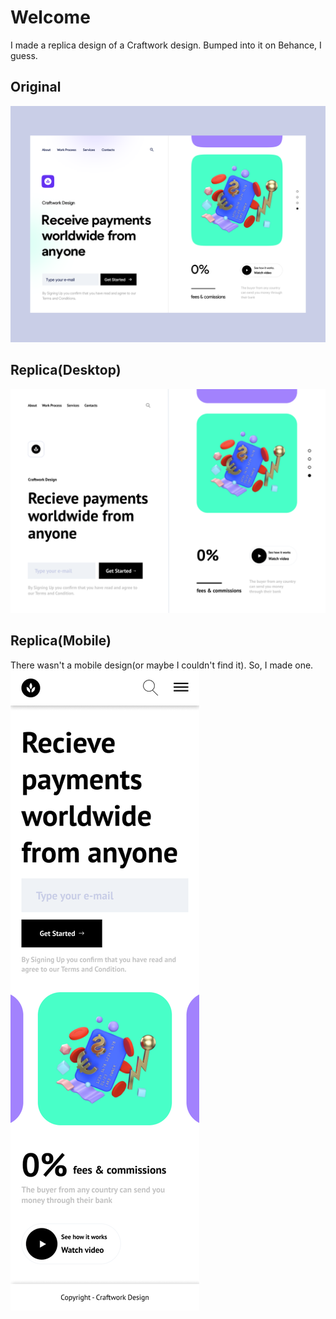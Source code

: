 # Welcome
I made a replica design of a Craftwork design. Bumped into it on Behance, I guess.
## Original
![image](/designs/original-design.png)
## Replica(Desktop)
![](/designs/replica-design.png)
## Replica(Mobile)
There wasn't a mobile design(or maybe I couldn't find it). So, I made one.
![](/designs/replica-mobile.png)
